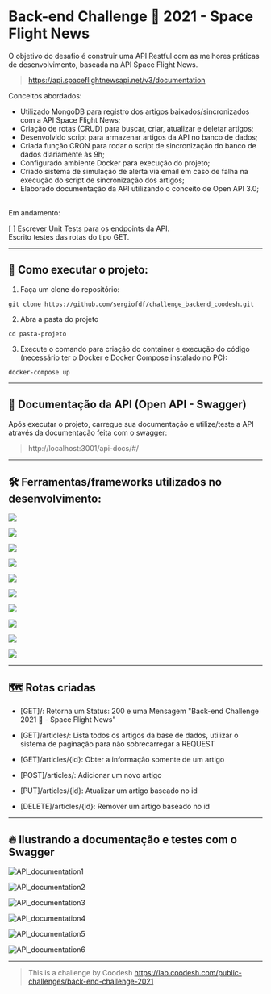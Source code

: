 # Back-end Challenge 🏅 2021 - Space Flight News

O objetivo do desafio é construir uma API Restful com as melhores práticas de desenvolvimento, baseada na API Space Flight News.
>https://api.spaceflightnewsapi.net/v3/documentation


Conceitos abordados:
- Utilizado MongoDB para registro dos artigos baixados/sincronizados com a API Space Flight News;
- Criação de rotas (CRUD) para buscar, criar, atualizar e deletar artigos;
- Desenvolvido script para armazenar artigos da API no banco de dados;
- Criada função CRON para rodar o script de sincronização do banco de dados diariamente às 9h;
- Configurado ambiente Docker para execução do projeto;
- Criado sistema de simulação de alerta via email em caso de falha na execução do script de sincronização dos artigos;
- Elaborado documentação da API utilizando o conceito de Open API 3.0;

<br>
Em andamento:

[  ] Escrever Unit Tests para os endpoints da API.
<br>
Escrito testes das rotas do tipo GET.

---

## 🚀 Como executar o projeto:
1. Faça um clone do repositório:

`git clone https://github.com/sergiofdf/challenge_backend_coodesh.git`

2. Abra a pasta do projeto

`cd pasta-projeto`

3. Execute o comando para criação do container e execução do código (necessário ter o Docker e Docker Compose instalado no PC):

`docker-compose up`

---
## 📘 Documentação da API (Open API - Swagger)

Após executar o projeto, carregue sua documentação e utilize/teste a API através da documentação feita com o swagger:

> http://localhost:3001/api-docs/#/

---

## 🛠 Ferramentas/frameworks utilizados no desenvolvimento:


 [![](https://img.shields.io/badge/Typescript-4.5.5-blue)](https://www.npmjs.com/package/typescript/v/4.5.5)

 [![](https://img.shields.io/badge/Node-14.17.2-green)](https://nodejs.dev/download)

 [![](https://img.shields.io/badge/Express-4.17.2-yellow)](https://www.npmjs.com/package/express/v/4.17.2)

 [![](https://img.shields.io/badge/MongoDB-4.4.11-green)](https://www.mongodb.com/)

 [![](https://img.shields.io/badge/Jest-27.4.7-blue)](https://www.npmjs.com/package/jest/v/27.4.7)

 [![](https://img.shields.io/badge/Mongoose-6.1.7-red)](https://www.npmjs.com/package/mongoose/v/6.1.7)

 [![](https://img.shields.io/badge/NodeSchedule-2.1.0-orange)](https://www.npmjs.com/package/node-schedule/v/2.1.0)

 [![](https://img.shields.io/badge/NodeMailer-6.7.2-purple)](https://www.npmjs.com/package/nodemailer/v/6.7.2)

 [![](https://img.shields.io/badge/SwaggerUiExpress-4.3.0-green)](https://www.npmjs.com/package/swagger-ui-express/v/4.3.0)

 [![](https://img.shields.io/badge/Eslint-8.7.0-yellow)](https://www.npmjs.com/package/eslint/v/8.7.0)

 ---

## 🗺 Rotas criadas

- [GET]/:  Retorna um Status: 200 e uma Mensagem "Back-end Challenge 2021 🏅 - Space Flight News"

- [GET]/articles/:   Lista todos os artigos da base de dados, utilizar o sistema de paginação para não sobrecarregar a REQUEST

- [GET]/articles/{id}: Obter a informação somente de um artigo

- [POST]/articles/: Adicionar um novo artigo

- [PUT]/articles/{id}: Atualizar um artigo baseado no id


- [DELETE]/articles/{id}: Remover um artigo baseado no id


---

## 🔥 Ilustrando a documentação e testes com o Swagger
![API_documentation1](https://user-images.githubusercontent.com/84455399/151901665-925ea07f-e509-4fef-9745-00b3d8f4a71e.png)

![API_documentation2](https://user-images.githubusercontent.com/84455399/151901669-46a9cd9b-67f9-4cab-bf0f-198abefb9b41.png)

![API_documentation3](https://user-images.githubusercontent.com/84455399/151901671-95a90a03-9fb3-4de7-9790-d73b1d02f217.png)

![API_documentation4](https://user-images.githubusercontent.com/84455399/151901675-56185b43-a003-4b0f-badc-3bedbcbc7a66.png)

![API_documentation5](https://user-images.githubusercontent.com/84455399/151901676-6ee04c26-4f2d-4136-8974-4454965ddf86.png)

![API_documentation6](https://user-images.githubusercontent.com/84455399/151901679-e91182eb-16ef-4f25-bc23-cce8b2e4f8f1.png)

---
> This is a challenge by Coodesh
> https://lab.coodesh.com/public-challenges/back-end-challenge-2021
